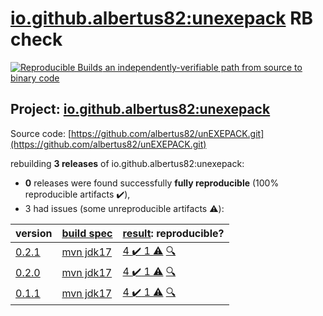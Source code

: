 [io.github.albertus82:unexepack](https://search.maven.org/artifact/io.github.albertus82/unexepack/) RB check
=======

[![Reproducible Builds](https://reproducible-builds.org/images/logos/rb.svg) an independently-verifiable path from source to binary code](https://reproducible-builds.org/)

## Project: [io.github.albertus82:unexepack](https://search.maven.org/artifact/io.github.albertus82/unexepack/)

Source code: [https://github.com/albertus82/unEXEPACK.git](https://github.com/albertus82/unEXEPACK.git)

rebuilding **3 releases** of io.github.albertus82:unexepack:
- **0** releases were found successfully **fully reproducible** (100% reproducible artifacts :heavy_check_mark:),
- 3 had issues (some unreproducible artifacts :warning:):

| version | [build spec](BUILDSPEC.md) | [result](https://reproducible-builds.org/docs/jvm/): reproducible? |
| -- | --------- | ------ |
| [0.2.1](https://search.maven.org/artifact/io.github.albertus82/unexepack/0.2.1/pom) | [mvn jdk17](unexepack-0.2.1.buildspec) | [4 :heavy_check_mark:  1 :warning:](unexepack-0.2.1.buildcompare) [:mag:](unexepack-0.2.1.diffoscope) |
| [0.2.0](https://search.maven.org/artifact/io.github.albertus82/unexepack/0.2.0/pom) | [mvn jdk17](unexepack-0.2.0.buildspec) | [4 :heavy_check_mark:  1 :warning:](unexepack-0.2.0.buildcompare) [:mag:](unexepack-0.2.0.diffoscope) |
| [0.1.1](https://search.maven.org/artifact/io.github.albertus82/unexepack/0.1.1/pom) | [mvn jdk17](unexepack-0.1.1.buildspec) | [4 :heavy_check_mark:  1 :warning:](unexepack-0.1.1.buildcompare) [:mag:](unexepack-0.1.1.diffoscope) |
